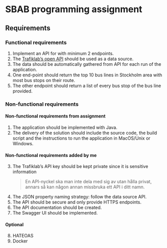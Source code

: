 # SBAB programming assignment

## Requirements
### Functional requirements
1. Implement an API for with minimum 2 endpoints.
2. The [Trafiklab’s open API](https://www.trafiklab.se/api/sl-hallplatser-och-linjer-2) should be used as a data source.
3. The data should be automatically gathered from API for each run of the application.
4. One end-point should return the top 10 bus lines in Stockholm area with most bus stops on
   their route.
5. The other endpoint should return a list of every bus stop of the bus line
       provided.
   
### Non-functional requirements
#### Non-functional requirements from assignment
1. The application should be implemented with Java.
2. The delivery of the solution should include the source code, the build script and the
   instructions to run the application in MacOS/Unix or Windows.
#### Non-functional requirements added by me
3. The Trafiklab’s API key should be kept private since it is sensitive information 
    >En API-nyckel ska man inte dela med sig av utan hålla privat, annars så kan någon annan missbruka ett API i ditt namn.
4. The JSON property naming strategy: follow the data source API.
5. The API should be secure and only provide HTTPS endpoints.
6. The API documentation should be created.
7. The Swagger UI should be implemented.
#### Optional
8. HATEOAS
9. Docker

